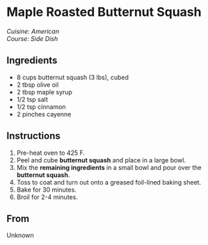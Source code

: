 # Maple Roasted Butternut Squash

_Cuisine:  American_<br />
_Course:  Side Dish_

## Ingredients

- 8 cups butternut squash (3 lbs), cubed
- 2 tbsp olive oil
- 2 tbsp maple syrup
- 1/2 tsp salt
- 1/2 tsp cinnamon
- 2 pinches cayenne

## Instructions

1. Pre-heat oven to 425 F.
1. Peel and cube **butternut squash** and place in a large bowl.
1. Mix the **remaining ingredients** in a small bowl and pour over the **butternut squash**.
1. Toss to coat and turn out onto a greased foil-lined baking sheet.
1. Bake for 30 minutes.
1. Broil for 2-4 minutes.

## From

Unknown